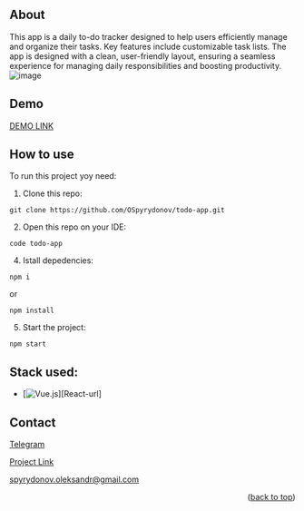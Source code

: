 <a id="readme-top"></a>

## About
This app is a daily to-do tracker designed to help users efficiently manage and organize their tasks. Key features include customizable task lists. The app is designed with a clean, user-friendly layout, ensuring a seamless experience for managing daily responsibilities and boosting productivity.
![image](https://github.com/user-attachments/assets/8fdcbd3c-2061-4d4d-8789-9ff2c7ab1f2b)

## Demo
[DEMO LINK](https://ospyrydonov.github.io/todo-app/)

## How to use
To run this project yoy need:
  1. Clone this repo:

    git clone https://github.com/OSpyrydonov/todo-app.git

  2. Open this repo on your IDE:

    code todo-app

  4. Istall depedencies:

    npm i
    
or
    
    npm install

  5. Start the project:

    npm start

## Stack used:
* [![Vue.js][Vue-url]][React-url]

## Contact

[Telegram](https://t.me/Oleksandr_Spyrydonov)

[Project Link](https://github.com/OSpyrydonov/todo-app)

spyrydonov.oleksandr@gmail.com

<p align="right">(<a href="#readme-top">back to top</a>)</p>



[Vue.js]: https://img.shields.io/badge/Vue.js-35495E?style=for-the-badge&logo=vuedotjs&logoColor=4FC08D
[Vue-url]: https://vuejs.org/